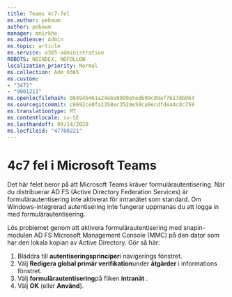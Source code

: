 ```yaml
---
title: Teams 4c7-fel
ms.author: pebaum
author: pebaum
manager: mnirkhe
ms.audience: Admin
ms.topic: article
ms.service: o365-administration
ROBOTS: NOINDEX, NOFOLLOW
localization_priority: Normal
ms.collection: Adm_O365
ms.custom:
- "3472"
- "9001211"
ms.openlocfilehash: 08494b461a24eba8999a5edb99c89af7b17db9b3
ms.sourcegitcommit: c6692ce0fa1358ec3529e59ca0ecdfdea4cdc759
ms.translationtype: MT
ms.contentlocale: sv-SE
ms.lasthandoff: 09/14/2020
ms.locfileid: "47700221"
---
```

# <a name="4c7-error-in-microsoft-teams"></a>4c7 fel i Microsoft Teams

Det här felet beror på att Microsoft Teams kräver formulärautentisering. När du distribuerar AD FS (Active Directory Federation Services) är formulärautentisering inte aktiverat för intranätet som standard. Om Windows-integrerad autentisering inte fungerar uppmanas du att logga in med formulärautentisering.

Lös problemet genom att aktivera formulärautentisering med snapin-modulen AD FS Microsoft Management Console (MMC) på den dator som har den lokala kopian av Active Directory. Gör så här: 

1. Bläddra till **autentiseringsprinciper**i navigerings fönstret.
2. Välj **Redigera global primär verifikation**under **åtgärder** i informations fönstret.
3. Välj **formulärautentisering**på fliken **intranät** .
4. Välj **OK** (eller **Använd**).